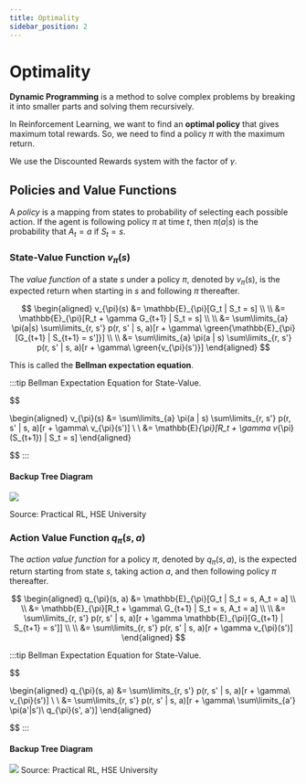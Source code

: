 ```yaml
---
title: Optimality
sidebar_position: 2
---
```


# Optimality

**Dynamic Programming** is a method to solve complex problems by breaking it into smaller parts and solving them recursively.

In Reinforcement Learning, we want to find an **optimal policy** that gives maximum total rewards. So, we need to find a policy $\pi$ with the maximum return.

We use the Discounted Rewards system with the factor of $\gamma$.

## Policies and Value Functions

A *policy* is a mapping from states to probability of selecting each possible action. If the agent is following policy $\pi$ at time $t$, then $\pi(a|s)$ is the probability that $A_t = a$ if $S_t = s$.

### State-Value Function $v_{\pi}(s)$

The *value function* of a state $s$ under a policy $\pi$, denoted by $v_{\pi}(s)$, is the expected return when starting in $s$ and following $\pi$ thereafter.

$$
\begin{aligned}
    v_{\pi}(s) &= \mathbb{E}_{\pi}[G_t | S_t = s] \\ \\
               &= \mathbb{E}_{\pi}[R_t + \gamma G_{t+1} | S_t = s] \\ \\
               &= \sum\limits_{a} \pi(a|s) \sum\limits_{r, s'} p(r, s' | s, a)[r + \gamma\ \green{\mathbb{E}_{\pi}[G_{t+1} | S_{t+1} = s']}] \\ \\
               &= \sum\limits_{a} \pi(a | s) \sum\limits_{r, s'} p(r, s' | s, a)[r + \gamma\ \green{v_{\pi}(s')}]
\end{aligned}
$$

This is called the **Bellman expectation equation**.

:::tip Bellman Expectation Equation for State-Value.

$$

\begin{aligned}
    v_{\pi}(s) &= \sum\limits_{a} \pi(a | s) \sum\limits_{r, s'} p(r, s' | s, a)[r + \gamma\ v_{\pi}(s')] \\ \\
               &= \mathbb{E}_{\pi}[R_t + \gamma v_{\pi}(S_{t+1}) | S_t = s]
\end{aligned}

$$
:::

#### Backup Tree Diagram

![](https://i.imgur.com/5Pq5HNu.png)

Source: Practical RL, HSE University

### Action Value Function $q_{\pi}(s, a)$

The *action value function* for a policy $\pi$, denoted by $q_{\pi}(s, a)$, is the expected return starting from state $s$, taking action $a$, and then following policy $\pi$ thereafter.

$$
\begin{aligned}
q_{\pi}(s, a) &= \mathbb{E}_{\pi}[G_t | S_t = s, A_t = a] \\ \\
              &= \mathbb{E}_{\pi}[R_t + \gamma\ G_{t+1} | S_t = s, A_t = a] \\ \\
              &= \sum\limits_{r, s'} p(r, s' | s, a)[r + \gamma \mathbb{E}_{\pi}[G_{t+1} | S_{t+1} = s']] \\ \\
              &= \sum\limits_{r, s'} p(r, s' | s, a)[r + \gamma v_{\pi}(s')]
\end{aligned}
$$

:::tip Bellman Expectation Equation for State-Value.

$$

\begin{aligned}
    q_{\pi}(s, a) &= \sum\limits_{r, s'} p(r, s' | s, a)[r + \gamma\ v_{\pi}(s')] \\ \\
                  &= \sum\limits_{r, s'} p(r, s' | s, a)[r + \gamma\ \sum\limits_{a'} \pi(a'|s')\ q_{\pi}(s', a')]
\end{aligned}

$$
:::

#### Backup Tree Diagram

![](https://i.imgur.com/y4qAfw2.png)
Source: Practical RL, HSE University
